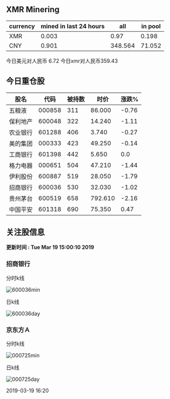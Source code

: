 ## XMR Minering

|currency|mined in last 24 hours|all|in pool|
|---|---|---|---|
|XMR|0.003|0.97|0.198|
|CNY|0.901|348.564|71.052|

今日美元对人民币 6.72	今日xmr对人民币359.43


## 今日重仓股 

|股名|代码|被持数|时价|涨跌%|
|---|---|---|---|---|
|五粮液|000858|311|86.000|-0.76|
|保利地产|600048|322|14.240|-1.11|
|农业银行|601288|406|3.740|-0.27|
|美的集团|000333|423|49.250|-0.14|
|工商银行|601398|442|5.650|0.0|
|格力电器|000651|504|47.210|-1.44|
|伊利股份|600887|519|28.050|-1.79|
|招商银行|600036|530|32.030|-1.02|
|贵州茅台|600519|658|792.610|-2.16|
|中国平安|601318|690|75.350|0.47|

## 关注股信息
**更新时间 : Tue Mar 19 15:00:10 2019**
### 招商银行 
分时k线

![600036min](http://image.sinajs.cn/newchart/min/n/sh600036.gif)

日k线

![600036day](http://image.sinajs.cn/newchart/daily/n/sh600036.gif)

### 京东方Ａ 
分时k线

![000725min](http://image.sinajs.cn/newchart/min/n/sz000725.gif)

日k线

![000725day](http://image.sinajs.cn/newchart/daily/n/sz000725.gif)

2019-03-19 16:20